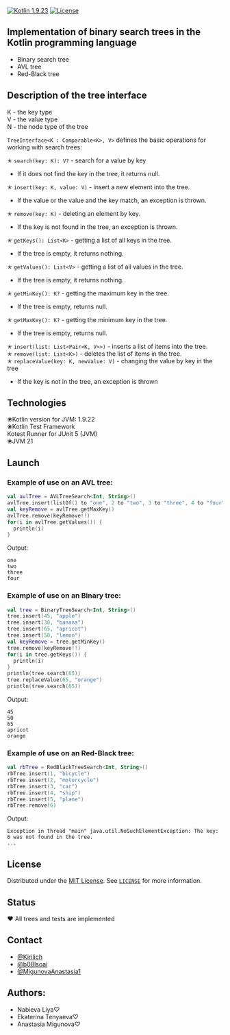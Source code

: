 [![Kotlin 1.9.23][kotlin_img]][kotlin_releases_url]
[![License][license_img]][repo_license_url]
## Implementation of binary search trees in the Kotlin programming language

* Binary search tree
* AVL tree
* Red-Black tree

## Description of the tree interface

K - the key type<br>
V - the value type<br>
N - the node type of the tree<br>


`TreeInterface<K : Comparable<K>, V>` defines the basic operations for working with search trees:

✭ `search(key: K): V?` - search for a value by key
- If it does not find the key in the tree, it returns null.<br>

✭ `insert(key: K, value: V)` - insert a new element into the tree.
- If the value or the value and the key match, an exception is thrown.<br>

✭ `remove(key: K)` - deleting an element by key.
- If the key is not found in the tree, an exception is thrown.<br>

✭ `getKeys(): List<K>` - getting a list of all keys in the tree.
- If the tree is empty, it returns nothing.<br>

✭ `getValues(): List<V>` - getting a list of all values in the tree.
- If the tree is empty, it returns nothing.<br>

✭ `getMinKey(): K?` - getting the maximum key in the tree.
- If the tree is empty, returns null.<br>

✭ `getMaxKey(): K?` - getting the minimum key in the tree.
- If the tree is empty, returns null.<br>

✭ `insert(list: List<Pair<K, V>>)` - inserts a list of items into the tree.<br>
✭ `remove(list: List<K>)` - deletes the list of items in the tree.<br>
✭ `replaceValue(key: K, newValue: V)` - changing the value by key in the tree
- If the key is not in the tree, an exception is thrown<br>

## Technologies

❀Kotlin version for JVM: 1.9.22<br>
❀Kotlin Test Framework<br>
Kotest Runner for JUnit 5 (JVM)<br>
❀JVM 21<br>

## Launch

### Example of use on an AVL tree:
```kotlin
val avlTree = AVLTreeSearch<Int, String>()
avlTree.insert(listOf(1 to "one", 2 to "two", 3 to "three", 4 to "four", 5 to "five"))
val keyRemove = avlTree.getMaxKey()
avlTree.remove(keyRemove!!)
for(i in avlTree.getValues()) {
  println(i)
}
```
Output:
```text
one
two
three
four
```

### Example of use on an Binary tree:
```kotlin
val tree = BinaryTreeSearch<Int, String>()
tree.insert(45, "apple")
tree.insert(30, "banana")
tree.insert(65, "apricot")
tree.insert(50, "lemon")
val keyRemove = tree.getMinKey()
tree.remove(keyRemove!!)
for(i in tree.getKeys()) {
  println(i)
}
println(tree.search(65))
tree.replaceValue(65, "orange")
println(tree.search(65))
```
Output:
```text
45
50
65
apricot
orange
```

### Example of use on an Red-Black tree:
```kotlin
val rbTree = RedBlackTreeSearch<Int, String>()
rbTree.insert(1, "bicycle")
rbTree.insert(2, "motorcycle")
rbTree.insert(3, "car")
rbTree.insert(4, "ship")
rbTree.insert(5, "plane")
rbTree.remove(6)
```
Output:
```text
Exception in thread "main" java.util.NoSuchElementException: The key: 6 was not found in the tree.
...
```
## License

Distributed under the [MIT License](https://choosealicense.com/licenses/mit/). See [`LICENSE`](LICENSE) for more information.<br>

## Status

❤️ All trees and tests are implemented<br>

## Contact

* [@Kirilich](https://github.com/Kirilich)
* [@b08lsoai](https://github.com/b08lsoai)
* [@MigunovaAnastasia1](https://github.com/MigunovaAnastasia1)

## Authors:

* Nabieva Liya♡
* Ekaterina Tenyaeva♡
* Anastasia Migunova♡

<!-- links -->

[kotlin_img]: https://img.shields.io/badge/Kotlin-%201.9.22-magenta
[license_img]: https://img.shields.io/badge/license-MIT-blue
[kotlin_releases_url]: https://kotlinlang.org/docs/releases.html#release-details
[repo_license_url]: https://github.com/spbu-coding-2023/trees-13/blob/main/LICENSE

